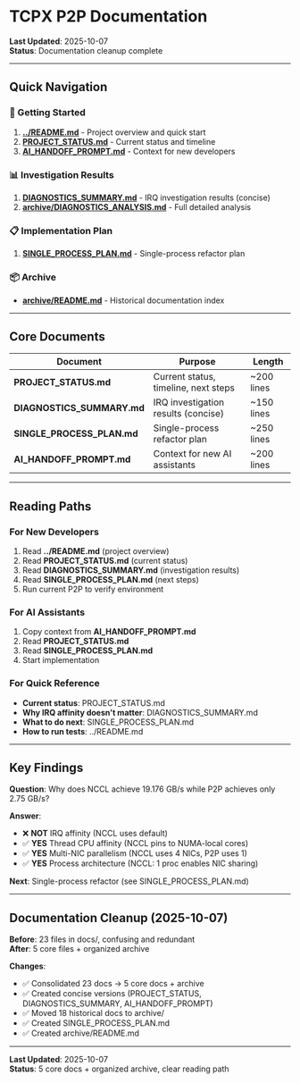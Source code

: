 # TCPX P2P Documentation

**Last Updated**: 2025-10-07  
**Status**: Documentation cleanup complete

---

## Quick Navigation

### 🚀 Getting Started
1. **[../README.md](../README.md)** - Project overview and quick start
2. **[PROJECT_STATUS.md](PROJECT_STATUS.md)** - Current status and timeline
3. **[AI_HANDOFF_PROMPT.md](AI_HANDOFF_PROMPT.md)** - Context for new developers

### 📊 Investigation Results
1. **[DIAGNOSTICS_SUMMARY.md](DIAGNOSTICS_SUMMARY.md)** - IRQ investigation results (concise)
2. **[archive/DIAGNOSTICS_ANALYSIS.md](archive/DIAGNOSTICS_ANALYSIS.md)** - Full detailed analysis

### 📋 Implementation Plan
1. **[SINGLE_PROCESS_PLAN.md](SINGLE_PROCESS_PLAN.md)** - Single-process refactor plan

### 📦 Archive
- **[archive/README.md](archive/README.md)** - Historical documentation index

---

## Core Documents

| Document | Purpose | Length |
|----------|---------|--------|
| **PROJECT_STATUS.md** | Current status, timeline, next steps | ~200 lines |
| **DIAGNOSTICS_SUMMARY.md** | IRQ investigation results (concise) | ~150 lines |
| **SINGLE_PROCESS_PLAN.md** | Single-process refactor plan | ~250 lines |
| **AI_HANDOFF_PROMPT.md** | Context for new AI assistants | ~200 lines |

---

## Reading Paths

### For New Developers
1. Read **../README.md** (project overview)
2. Read **PROJECT_STATUS.md** (current status)
3. Read **DIAGNOSTICS_SUMMARY.md** (investigation results)
4. Read **SINGLE_PROCESS_PLAN.md** (next steps)
5. Run current P2P to verify environment

### For AI Assistants
1. Copy context from **AI_HANDOFF_PROMPT.md**
2. Read **PROJECT_STATUS.md**
3. Read **SINGLE_PROCESS_PLAN.md**
4. Start implementation

### For Quick Reference
- **Current status**: PROJECT_STATUS.md
- **Why IRQ affinity doesn't matter**: DIAGNOSTICS_SUMMARY.md
- **What to do next**: SINGLE_PROCESS_PLAN.md
- **How to run tests**: ../README.md

---

## Key Findings

**Question**: Why does NCCL achieve 19.176 GB/s while P2P achieves only 2.75 GB/s?

**Answer**:
- ❌ **NOT** IRQ affinity (NCCL uses default)
- ✅ **YES** Thread CPU affinity (NCCL pins to NUMA-local cores)
- ✅ **YES** Multi-NIC parallelism (NCCL uses 4 NICs, P2P uses 1)
- ✅ **YES** Process architecture (NCCL: 1 proc enables NIC sharing)

**Next**: Single-process refactor (see SINGLE_PROCESS_PLAN.md)

---

## Documentation Cleanup (2025-10-07)

**Before**: 23 files in docs/, confusing and redundant  
**After**: 5 core files + organized archive

**Changes**:
- ✅ Consolidated 23 docs → 5 core docs + archive
- ✅ Created concise versions (PROJECT_STATUS, DIAGNOSTICS_SUMMARY, AI_HANDOFF_PROMPT)
- ✅ Moved 18 historical docs to archive/
- ✅ Created SINGLE_PROCESS_PLAN.md
- ✅ Created archive/README.md

---

**Last Updated**: 2025-10-07  
**Status**: 5 core docs + organized archive, clear reading path
